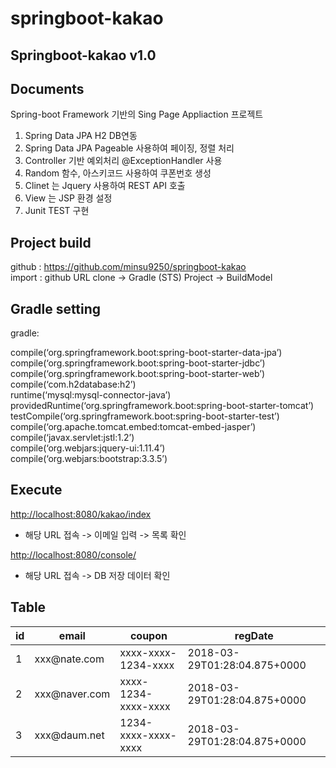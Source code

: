 # springboot-kakao

<h2 id="springboot-kakao-v10">Springboot-kakao v1.0</h2>

<h2 id="documents">Documents</h2>

<p>Spring-boot Framework 기반의  Sing Page Appliaction  프로젝트</p>

<ol>
<li>Spring Data JPA  H2 DB연동</li>
<li>Spring Data JPA  Pageable 사용하여 페이징, 정렬 처리</li>
<li>Controller 기반 예외처리 @ExceptionHandler 사용</li>
<li>Random 함수, 아스키코드 사용하여 쿠폰번호 생성</li>
<li>Clinet 는 Jquery 사용하여  REST API 호출 </li>
<li>View 는 JSP 환경 설정</li>
<li>Junit TEST 구현</li>
</ol>

<h2 id="project-build">Project build</h2>

<p>github : <a href="https://github.com/minsu9250/spring-boot-kakao">https://github.com/minsu9250/springboot-kakao</a> <br>
import : github URL clone -&gt; Gradle (STS) Project -&gt; BuildModel</p>

<h2 id="gradle-setting">Gradle setting</h2>

<p>gradle:</p>

<p>compile(‘org.springframework.boot:spring-boot-starter-data-jpa’) <br>
compile(‘org.springframework.boot:spring-boot-starter-jdbc’) <br>
compile(‘org.springframework.boot:spring-boot-starter-web’) <br>
compile(‘com.h2database:h2’) <br>
runtime(‘mysql:mysql-connector-java’) <br>
providedRuntime(‘org.springframework.boot:spring-boot-starter-tomcat’) <br>
testCompile(‘org.springframework.boot:spring-boot-starter-test’) <br>
compile(‘org.apache.tomcat.embed:tomcat-embed-jasper’) <br>
compile(‘javax.servlet:jstl:1.2’) <br>
compile(‘org.webjars:jquery-ui:1.11.4’) <br>
compile(‘org.webjars:bootstrap:3.3.5’)</p>

<h2 id="execute">Execute</h2>

<p><a href="http://localhost:8080/kakao/index">http://localhost:8080/kakao/index</a></p>

<ul>
<li>해당 URL 접속 -&gt; 이메일 입력 -&gt; 목록 확인</li>
</ul>

<p><a href="http://localhost:8080/console/">http://localhost:8080/console/</a></p>

<ul>
<li>해당 URL 접속 -&gt; DB 저장 데이터 확인</li>
</ul>

<h2 id="table">Table</h2>

<table>
<thead>
<tr>
  <th>id</th>
  <th>email</th>
  <th>coupon</th>
  <th>regDate</th>
</tr>
</thead>
<tbody><tr>
  <td>1</td>
  <td>xxx@nate.com</td>
  <td>xxxx-xxxx-1234-xxxx</td>
  <td>2018-03-29T01:28:04.875+0000</td>
</tr>
<tr>
  <td>2</td>
  <td>xxx@naver.com</td>
  <td>xxxx-1234-xxxx-xxxx</td>
  <td>2018-03-29T01:28:04.875+0000</td>
</tr>
<tr>
  <td>3</td>
  <td>xxx@daum.net</td>
  <td>1234-xxxx-xxxx-xxxx</td>
  <td>2018-03-29T01:28:04.875+0000</td>
</tr>
</tbody></table>
